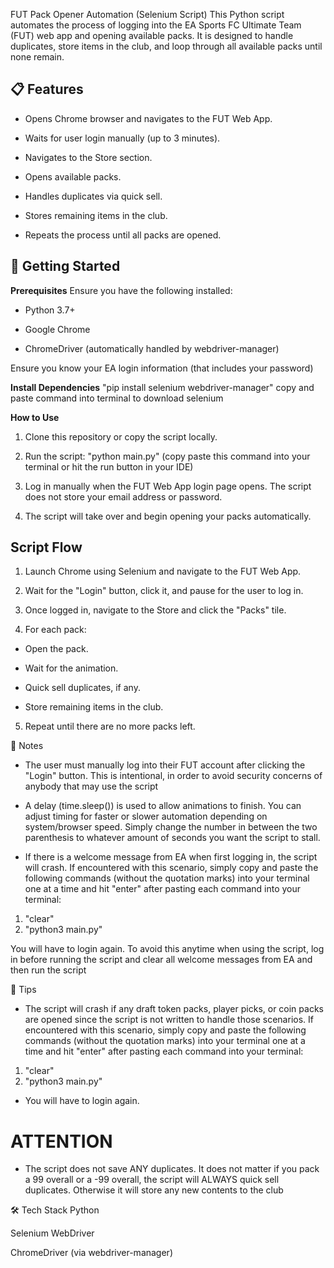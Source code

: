 FUT Pack Opener Automation (Selenium Script)
This Python script automates the process of logging into the EA Sports FC Ultimate Team (FUT) web app and opening available packs. It is designed to handle duplicates, store items in the club, and loop through all available packs until none remain.

## 📋 Features

- Opens Chrome browser and navigates to the FUT Web App.

- Waits for user login manually (up to 3 minutes).

- Navigates to the Store section.

- Opens available packs.

- Handles duplicates via quick sell.

- Stores remaining items in the club.

- Repeats the process until all packs are opened.

## 🚀 Getting Started

**Prerequisites**
Ensure you have the following installed:

- Python 3.7+

- Google Chrome

- ChromeDriver (automatically handled by webdriver-manager)

Ensure you know your EA login information (that includes your password)

**Install Dependencies**
"pip install selenium webdriver-manager"
copy and paste command into terminal to download selenium

**How to Use**

1. Clone this repository or copy the script locally.

2. Run the script: "python main.py" (copy paste this command into your terminal or hit the run button in your IDE)

3. Log in manually when the FUT Web App login page opens. The script does not store your email address or password.

4. The script will take over and begin opening your packs automatically.

## Script Flow

1. Launch Chrome using Selenium and navigate to the FUT Web App.

2. Wait for the "Login" button, click it, and pause for the user to log in.

3. Once logged in, navigate to the Store and click the "Packs" tile.

4. For each pack:

- Open the pack.

- Wait for the animation.

- Quick sell duplicates, if any.

- Store remaining items in the club.

5. Repeat until there are no more packs left.

🛑 Notes

- The user must manually log into their FUT account after clicking the "Login" button. This is intentional, in order to avoid security concerns of anybody that may use the script

- A delay (time.sleep()) is used to allow animations to finish. You can adjust timing for faster or slower automation depending on system/browser speed. Simply change the number in between the two parenthesis to whatever amount of seconds you want the script to stall.

- If there is a welcome message from EA when first logging in, the script will crash. If encountered with this scenario, simply copy and paste the following commands (without the quotation marks) into your terminal one at a time and hit "enter" after pasting each command into your terminal:

1. "clear"
2. "python3 main.py"

You will have to login again. To avoid this anytime when using the script, log in before running the script and clear all welcome messages from EA and then run the script

🧠 Tips

- The script will crash if any draft token packs, player picks, or coin packs are opened since the script is not written to handle those scenarios. If encountered with this scenario, simply copy and paste the following commands (without the quotation marks) into your terminal one at a time and hit "enter" after pasting each command into your terminal:

1. "clear"
2. "python3 main.py"

- You will have to login again.

# ATTENTION

- The script does not save ANY duplicates. It does not matter if you pack a 99 overall or a -99 overall, the script will ALWAYS quick sell duplicates. Otherwise it will store any new contents to the club

🛠️ Tech Stack
Python

Selenium WebDriver

ChromeDriver (via webdriver-manager)
